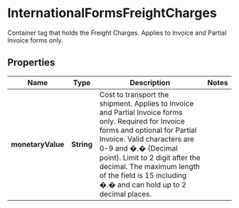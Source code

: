 

# InternationalFormsFreightCharges

Container tag that holds the Freight Charges.  Applies to Invoice and Partial Invoice forms only.

## Properties

| Name | Type | Description | Notes |
|------------ | ------------- | ------------- | -------------|
|**monetaryValue** | **String** | Cost to transport the shipment.  Applies to Invoice and Partial Invoice forms only. Required for Invoice forms and optional for Partial Invoice. Valid characters are 0-9 and �.�  (Decimal point). Limit to 2 digit after the decimal. The maximum length of the field is 15 including �.� and can hold up to 2 decimal places. |  |



